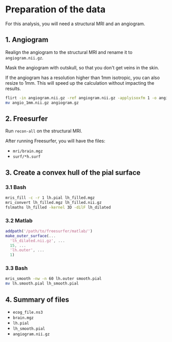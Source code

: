 # Preparation of the data

For this analysis, you will need a structural MRI and an angiogram.

## 1. Angiogram

Realign the angiogram to the structural MRI and rename it to `angiogram.nii.gz`.

Mask the angiogram with outskull, so that you don't get veins in the skin.

If the angiogram has a resolution higher than 1mm isotropic, you can also resize to 1mm.
This will speed up the calculation without impacting the results.

```bash
flirt -in angiogram.nii.gz -ref angiogram.nii.gz -applyisoxfm 1 -o angio_1mm
mv angio_1mm.nii.gz angiogram.gz
```

## 2. Freesurfer

Run `recon-all` on the structural MRI.

After running Freesurfer, you will have the files:

* `mri/brain.mgz`
* `surf/*h.surf`

## 3. Create a convex hull of the pial surface

### 3.1 Bash

```bash
mris_fill -c -r 1 lh.pial lh_filled.mgz
mri_convert lh_filled.mgz lh_filled.nii.gz
fslmaths lh_filled -kernel 3D -dilF lh_dilated
```

### 3.2 Matlab

```matlab
addpath('/path/to/freesurfer/matlab/')
make_outer_surface(...
  'lh_dilated.nii.gz', ...
  15, ...
  'lh.outer', ...
  1)
```

### 3.3 Bash

```bash
mris_smooth -nw -n 60 lh.outer smooth.pial
mv lh.smooth.pial lh_smooth.pial
```

## 4. Summary of files

* `ecog_file.ns3`
* `brain.mgz`
* `lh.pial`
* `lh_smooth.pial`
* `angiogram.nii.gz`



